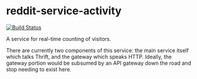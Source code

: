 reddit-service-activity
=======================

[![Build Status](https://travis-ci.org/reddit/reddit-service-activity.svg?branch=master)](https://travis-ci.org/reddit/reddit-service-activity)

A service for real-time counting of visitors.

There are currently two components of this service: the main service itself
which talks Thrift, and the gateway which speaks HTTP. Ideally, the gateway
portion would be subsumed by an API gateway down the road and stop needing to
exist here.
